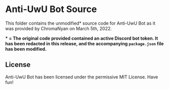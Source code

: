 # Anti-UwU Bot Source
This folder contains the unmodified* source code for Anti-UwU Bot as it was provided by ChromaNyan on March 5th, 2022.

**\* = The original code provided contained an active Discord bot token. It has been redacted in this release, and the accompanying `package.json` file has been modified.**

## License
Anti-UwU Bot has been licensed under the permissive MIT License. Have fun!